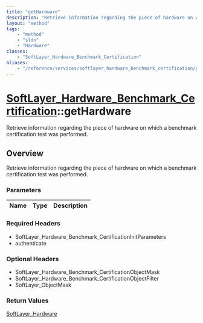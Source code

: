 ```yaml
---
title: "getHardware"
description: "Retrieve information regarding the piece of hardware on which a benchmark certification test was performed."
layout: "method"
tags:
    - "method"
    - "sldn"
    - "Hardware"
classes:
    - "SoftLayer_Hardware_Benchmark_Certification"
aliases:
    - "/reference/services/softlayer_hardware_benchmark_certification/getHardware"
---
```

# [SoftLayer_Hardware_Benchmark_Certification](/reference/services/SoftLayer_Hardware_Benchmark_Certification)::getHardware

Retrieve information regarding the piece of hardware on which a benchmark certification test was performed.


## Overview 
Retrieve information regarding the piece of hardware on which a benchmark certification test was performed.

### Parameters 
|Name | Type | Description |
| --- | --- | --- |


### Required Headers
* SoftLayer_Hardware_Benchmark_CertificationInitParameters
* authenticate

### Optional Headers
* SoftLayer_Hardware_Benchmark_CertificationObjectMask
* SoftLayer_Hardware_Benchmark_CertificationObjectFilter
* SoftLayer_ObjectMask

### Return Values
<a href='/reference/datatypes/SoftLayer_Hardware'>SoftLayer_Hardware </a>

